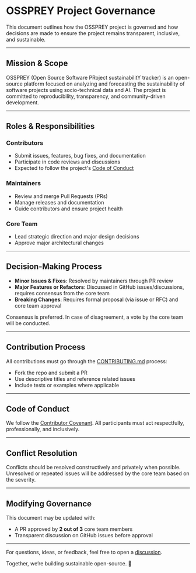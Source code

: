 
# OSSPREY Project Governance

This document outlines how the OSSPREY project is governed and how decisions are made to ensure the project remains transparent, inclusive, and sustainable.

---

## Mission & Scope

OSSPREY (Open Source Software PRoject sustainabilitY tracker) is an open-source platform focused on analyzing and forecasting the sustainability of software projects using socio-technical data and AI. The project is committed to reproducibility, transparency, and community-driven development.

---

## Roles & Responsibilities

### Contributors
- Submit issues, features, bug fixes, and documentation
- Participate in code reviews and discussions
- Expected to follow the project's [Code of Conduct](CODE_OF_CONDUCT.md)

### Maintainers
- Review and merge Pull Requests (PRs)
- Manage releases and documentation
- Guide contributors and ensure project health

### Core Team
- Lead strategic direction and major design decisions
- Approve major architectural changes

---

## Decision-Making Process

- **Minor Issues & Fixes**: Resolved by maintainers through PR review
- **Major Features or Refactors**: Discussed in GitHub issues/discussions, requires consensus from the core team
- **Breaking Changes**: Requires formal proposal (via issue or RFC) and core team approval

Consensus is preferred. In case of disagreement, a vote by the core team will be conducted.

---

## Contribution Process

All contributions must go through the [CONTRIBUTING.md](CONTRIBUTING.md) process:
- Fork the repo and submit a PR
- Use descriptive titles and reference related issues
- Include tests or examples where applicable

---

## Code of Conduct

We follow the [Contributor Covenant](https://www.contributor-covenant.org/). All participants must act respectfully, professionally, and inclusively.

---

## Conflict Resolution

Conflicts should be resolved constructively and privately when possible. Unresolved or repeated issues will be addressed by the core team based on the severity.

---

## Modifying Governance

This document may be updated with:
- A PR approved by **2 out of 3** core team members
- Transparent discussion on GitHub issues before approval

---

For questions, ideas, or feedback, feel free to open a [discussion](https://github.com/OSS-PREY/OSSPREY/discussions).

Together, we’re building sustainable open-source. 🌱
